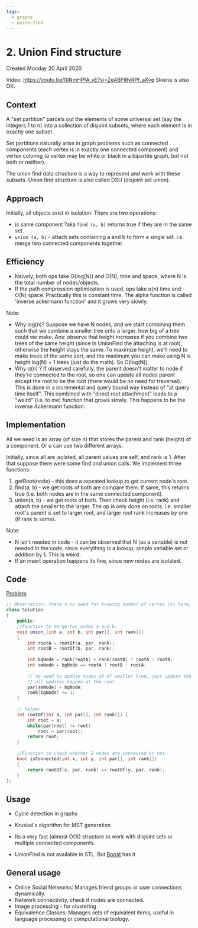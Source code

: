 ```yaml
---
tags:
  - graphs
  - union-find
---
```

# 2. Union Find structure
Created Monday 20 April 2020

Video: https://youtu.be/0jNmHPfA_yE?si=ZeABFI8yRPf_aXve
Skiena is also OK.
## Context
A "set partition" parcels out the elements of some universal set (say the integers 1 to n) into a collection of disjoint subsets, where each element is in exactly one subset.

Set partitions naturally arise in graph problems such as connected components (each vertex is in exactly one connected component) and vertex coloring (a vertex may be white or black in a bipartite graph, but not both or neither).

The union find data structure is a way to represent and work with these subsets.
Union find structure is also called DSU (disjoint set union).

## Approach
Initially, all objects exist in isolation. There are two operations:
- is same component ?aka `find (a, b)`  returns true if they are in the same set.
- `union (a, b)` - attach sets containing a and b to form a single set. i.e. merge two connected components together

## Efficiency
- Naively, both ops take O(log(N)) and O(N), time and space, where N is the total number of nodes/objects.
- If the path compression optimization is used, ops take α(n) time and O(N) space. Practically this is constant time. The alpha function is called 'inverse ackermann function' and it grows very slowly.

Note:
- Why log(n)? Suppose we have N nodes, and we start combining them such that we combine a smaller tree onto a larger. how big of a tree could we make. Ans: observe that height increases if you combine two trees of the same height (since in UnionFind the attaching is at root), otherwise the height stays the same. To maximize height, we'll need to make trees of the same sort, and the maximum you can make using N is height log(N) + 1 trees (just do the math). So O(log(N)).
- Why α(n) ? If observed carefully, the parent doesn't matter to node if they're connected to the root, so one can update all nodes parent except the root to be the root (there would be no need for traversal). This is done in a incremental and query bound way instead of "at query time itself". This combined with "direct root attachment" leads to a "weird" (i.e. to me) function that grows slowly. This happens to be the inverse Ackermann function.

## Implementation
All we need is an array (of size n) that stores the parent and rank (height) of a component. Or u can use two different arrays.

Initially, since all are isolated, all parent values are self, and rank is 1. After that suppose there were some find and union calls. We implement three functions:
1. getRoot(node) - this does a repeated lookup to get current node's root.
2. find(a, b) - we get roots of both are compare them. If same, this returns true (i.e. both nodes are in the same connected component).
3. union(a, b) - we get roots of both. Then check height (i.e. rank) and attach the smaller to the larger. The op is only done on roots. i.e. smaller root's parent is set to larger root, and larger root rank increases by one (if rank is same).

Note:
- N isn't needed in code - it can be observed that N (as a variable) is not needed in the code, since everything is a lookup, simple variable set or addition by 1. This is weird.
- If an insert operation happens its fine, since new nodes are isolated.

## Code
[Problem](https://www.geeksforgeeks.org/problems/union-find/1)
```cpp
// Observation: there's no need for knowing number of vertex (n) here, since UnionFind starts as forest
class Solution
{
    public:
    //Function to merge two nodes a and b.
    void union_(int a, int b, int par[], int rank[]) 
    {
        int rootA = rootOf(a, par, rank);
        int rootB = rootOf(b, par, rank);
        
        int bgNode = rank[rootA] > rank[rootB] ? rootA : rootB;
        int smNode = bgNode == rootA ? rootB : rootA;
        
        // no need to update nodes of of smaller tree, just update the root
        // all updates happen at the root
        par[smNode] = bgNode;
        rank[bgNode] += 1;
    }
    
    // helper
    int rootOf(int a, int par[], int rank[]) {
        int root = a;
        while(par[root] != root)
            root = par[root];
        return root;
    }
    
    //Function to check whether 2 nodes are connected or not.
    bool isConnected(int x, int y, int par[], int rank[])
    {
        return rootOf(x, par, rank) == rootOf(y, par, rank);
    }
};
```

## Usage
- Cycle detection in graphs
- Kruskal's algorithm for MST generation


- Its a very fast (almost O(1)) structure to work with disjoint sets or multiple connected components.
- UnionFind is not available in STL. But [Boost](https://stackoverflow.com/a/43561791/11392807) has it.

## General usage
- Online Social Networks: Manages friend groups or user connections dynamically.
- Network connectivity, check if nodes are connected.
- Image processing - for clustering
- Equivalence Classes: Manages sets of equivalent items, useful in language processing or computational biology.